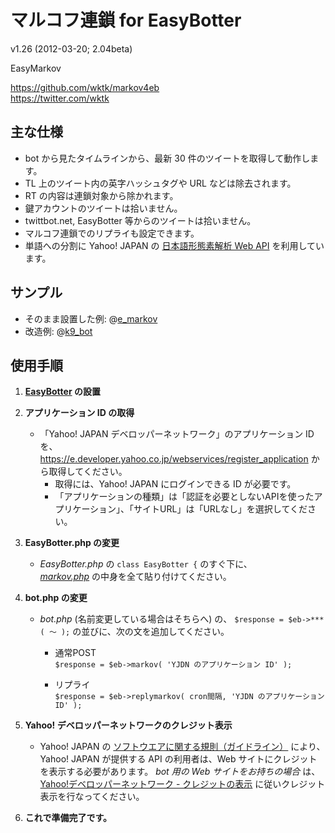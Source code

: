 マルコフ連鎖 for EasyBotter
==========
v1.26 (2012-03-20; 2.04beta)  
  
EasyMarkov  

https://github.com/wktk/markov4eb  
https://twitter.com/wktk


主な仕様
----------
- bot から見たタイムラインから、最新 30 件のツイートを取得して動作します。
- TL 上のツイート内の英字ハッシュタグや URL などは除去されます。
- RT の内容は連鎖対象から除かれます。
- 鍵アカウントのツイートは拾いません。
- twittbot.net, EasyBotter 等からのツイートは拾いません。
- マルコフ連鎖でのリプライも設定できます。
- 単語への分割に Yahoo! JAPAN の [日本語形態素解析 Web API](http://developer.yahoo.co.jp/webapi/jlp/ma/v1/parse.html) を利用しています。



サンプル
----------
- そのまま設置した例: @[e_markov](https://twitter.com/e_markov)  
- 改造例: @[k9_bot](https://twitter.com/k9_bot)



使用手順
----------
1. __[EasyBotter](http://pha22.net/twitterbot/) の設置__


2. __アプリケーション ID の取得__

    - 「Yahoo! JAPAN デベロッパーネットワーク」のアプリケーション ID を、
      <https://e.developer.yahoo.co.jp/webservices/register_application> から取得してください。  
        - 取得には、Yahoo! JAPAN にログインできる ID が必要です。  
        - 「アプリケーションの種類」は「認証を必要としないAPIを使ったアプリケーション」、「サイトURL」は「URLなし」を選択してください。


3. __EasyBotter.php の変更__

    - *EasyBotter.php* の `class EasyBotter {` のすぐ下に、  
      [*markov.php*](https://raw.github.com/wktk/markov4eb/master/markov.php) の中身を全て貼り付けてください。


4. __bot.php の変更__

    - *bot.php* (名前変更している場合はそちらへ) の、
      `$response = $eb->***( ～ );` の並びに、次の文を追加してください。

        - 通常POST  
          `$response = $eb->markov( 'YJDN のアプリケーション ID' );`

        - リプライ  
          `$response = $eb->replymarkov( cron間隔, 'YJDN のアプリケーション ID' );`

5. __Yahoo! デベロッパーネットワークのクレジット表示__

    - Yahoo! JAPAN の [ソフトウエアに関する規則（ガイドライン）](http://docs.yahoo.co.jp/docs/info/terms/chapter1.html#cf5th) 
      により、Yahoo! JAPAN が提供する API の利用者は、Web サイトにクレジットを表示する必要があります。
      *bot 用の Web サイトをお持ちの場合* は、[Yahoo!デベロッパーネットワーク - クレジットの表示](http://developer.yahoo.co.jp/attribution/) 
      に従いクレジット表示を行なってください。


6. __これで準備完了です。__

